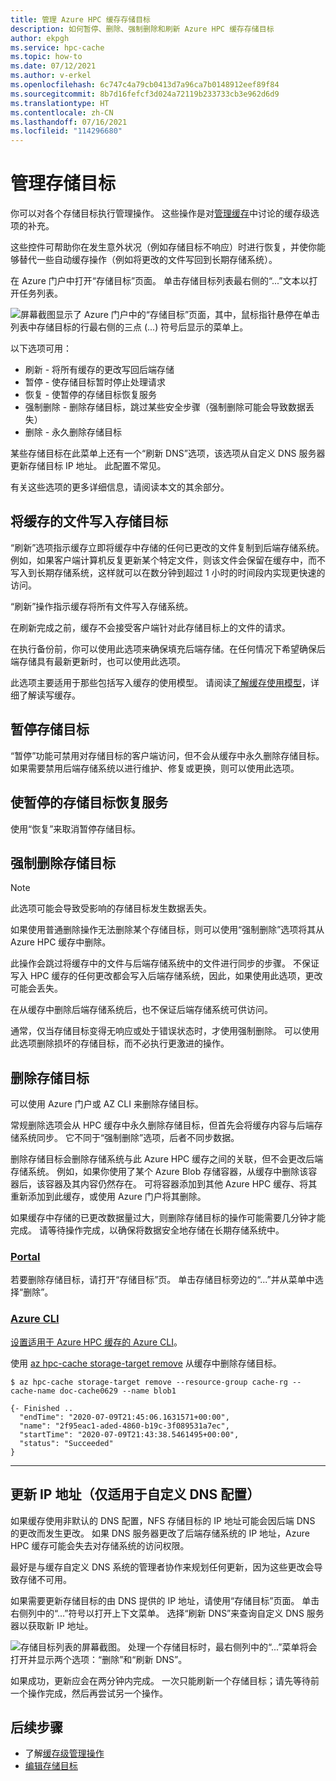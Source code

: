 ```yaml
---
title: 管理 Azure HPC 缓存存储目标
description: 如何暂停、删除、强制删除和刷新 Azure HPC 缓存存储目标
author: ekpgh
ms.service: hpc-cache
ms.topic: how-to
ms.date: 07/12/2021
ms.author: v-erkel
ms.openlocfilehash: 6c747c4a79cb0413d7a96ca7b0148912eef89f84
ms.sourcegitcommit: 8b7d16fefcf3d024a72119b233733cb3e962d6d9
ms.translationtype: HT
ms.contentlocale: zh-CN
ms.lasthandoff: 07/16/2021
ms.locfileid: "114296680"
---
```

# <a name="manage-storage-targets"></a>管理存储目标

你可以对各个存储目标执行管理操作。 这些操作是对[管理缓存](hpc-cache-manage.md)中讨论的缓存级选项的补充。

这些控件可帮助你在发生意外状况（例如存储目标不响应）时进行恢复，并使你能够替代一些自动缓存操作（例如将更改的文件写回到长期存储系统）。

在 Azure 门户中打开“存储目标”页面。 单击存储目标列表最右侧的“...”文本以打开任务列表。

![屏幕截图显示了 Azure 门户中的“存储目标”页面，其中，鼠标指针悬停在单击列表中存储目标的行最右侧的三点 (...) 符号后显示的菜单上。](media/storage-target-manage-options.png)

以下选项可用：

* 刷新 - 将所有缓存的更改写回后端存储
* 暂停 - 使存储目标暂时停止处理请求
* 恢复 - 使暂停的存储目标恢复服务
* 强制删除 - 删除存储目标，跳过某些安全步骤（强制删除可能会导致数据丢失）
* 删除 - 永久删除存储目标

某些存储目标在此菜单上还有一个“刷新 DNS”选项，该选项从自定义 DNS 服务器更新存储目标 IP 地址。 此配置不常见。

有关这些选项的更多详细信息，请阅读本文的其余部分。

## <a name="write-cached-files-to-the-storage-target"></a>将缓存的文件写入存储目标

“刷新”选项指示缓存立即将缓存中存储的任何已更改的文件复制到后端存储系统。 例如，如果客户端计算机反复更新某个特定文件，则该文件会保留在缓存中，而不写入到长期存储系统，这样就可以在数分钟到超过 1 小时的时间段内实现更快速的访问。

“刷新”操作指示缓存将所有文件写入存储系统。

在刷新完成之前，缓存不会接受客户端针对此存储目标上的文件的请求。

在执行备份前，你可以使用此选项来确保填充后端存储。在任何情况下希望确保后端存储具有最新更新时，也可以使用此选项。

此选项主要适用于那些包括写入缓存的使用模型。 请阅读[了解缓存使用模型](cache-usage-models.md)，详细了解读写缓存。

## <a name="suspend-a-storage-target"></a>暂停存储目标

“暂停”功能可禁用对存储目标的客户端访问，但不会从缓存中永久删除存储目标。 如果需要禁用后端存储系统以进行维护、修复或更换，则可以使用此选项。

## <a name="put-a-suspended-storage-target-back-in-service"></a>使暂停的存储目标恢复服务

使用“恢复”来取消暂停存储目标。

## <a name="force-remove-a-storage-target"></a>强制删除存储目标

> [!NOTE]
> 此选项可能会导致受影响的存储目标发生数据丢失。

如果使用普通删除操作无法删除某个存储目标，则可以使用“强制删除”选项将其从 Azure HPC 缓存中删除。

此操作会跳过将缓存中的文件与后端存储系统中的文件进行同步的步骤。 不保证写入 HPC 缓存的任何更改都会写入后端存储系统，因此，如果使用此选项，更改可能会丢失。

在从缓存中删除后端存储系统后，也不保证后端存储系统可供访问。

通常，仅当存储目标变得无响应或处于错误状态时，才使用强制删除。 可以使用此选项删除损坏的存储目标，而不必执行更激进的操作。
<!-- https://msazure.visualstudio.com/One/_workitems/edit/8267141 -->

## <a name="delete-a-storage-target"></a>删除存储目标

可以使用 Azure 门户或 AZ CLI 来删除存储目标。

常规删除选项会从 HPC 缓存中永久删除存储目标，但首先会将缓存内容与后端存储系统同步。 它不同于“强制删除”选项，后者不同步数据。

删除存储目标会删除存储系统与此 Azure HPC 缓存之间的关联，但不会更改后端存储系统。 例如，如果你使用了某个 Azure Blob 存储容器，从缓存中删除该容器后，该容器及其内容仍然存在。 可将容器添加到其他 Azure HPC 缓存、将其重新添加到此缓存，或使用 Azure 门户将其删除。

如果缓存中存储的已更改数据量过大，则删除存储目标的操作可能需要几分钟才能完成。 请等待操作完成，以确保将数据安全地存储在长期存储系统中。

### <a name="portal"></a>[Portal](#tab/azure-portal)

若要删除存储目标，请打开“存储目标”页。 单击存储目标旁边的“...”并从菜单中选择“删除”。

### <a name="azure-cli"></a>[Azure CLI](#tab/azure-cli)

[设置适用于 Azure HPC 缓存的 Azure CLI](./az-cli-prerequisites.md)。

使用 [az hpc-cache storage-target remove](/cli/azure/hpc-cache/storage-target#az_hpc_cache_storage_target_remove) 从缓存中删除存储目标。

```azurecli
$ az hpc-cache storage-target remove --resource-group cache-rg --cache-name doc-cache0629 --name blob1

{- Finished ..
  "endTime": "2020-07-09T21:45:06.1631571+00:00",
  "name": "2f95eac1-aded-4860-b19c-3f089531a7ec",
  "startTime": "2020-07-09T21:43:38.5461495+00:00",
  "status": "Succeeded"
}
```

---

## <a name="update-ip-address-custom-dns-configurations-only"></a>更新 IP 地址（仅适用于自定义 DNS 配置）

如果缓存使用非默认的 DNS 配置，NFS 存储目标的 IP 地址可能会因后端 DNS 的更改而发生更改。 如果 DNS 服务器更改了后端存储系统的 IP 地址，Azure HPC 缓存可能会失去对存储系统的访问权限。

最好是与缓存自定义 DNS 系统的管理者协作来规划任何更新，因为这些更改会导致存储不可用。

如果需要更新存储目标的由 DNS 提供的 IP 地址，请使用“存储目标”页面。 单击右侧列中的“...”符号以打开上下文菜单。 选择“刷新 DNS”来查询自定义 DNS 服务器以获取新 IP 地址。

![存储目标列表的屏幕截图。 处理一个存储目标时，最右侧列中的“...”菜单将会打开并显示两个选项：“删除”和“刷新 DNS”。](media/refresh-dns.png) <!-- update screenshot if possible -->

如果成功，更新应会在两分钟内完成。 一次只能刷新一个存储目标；请先等待前一个操作完成，然后再尝试另一个操作。

## <a name="next-steps"></a>后续步骤

* 了解[缓存级管理操作](hpc-cache-manage.md)
* [编辑存储目标](hpc-cache-edit-storage.md)
